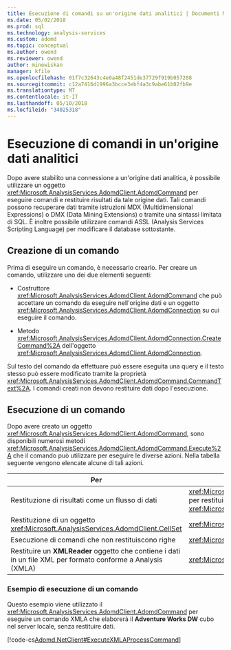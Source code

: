 ```yaml
---
title: Esecuzione di comandi su un'origine dati analitici | Documenti Microsoft
ms.date: 05/02/2018
ms.prod: sql
ms.technology: analysis-services
ms.custom: adomd
ms.topic: conceptual
ms.author: owend
ms.reviewer: owend
author: minewiskan
manager: kfile
ms.openlocfilehash: 01f7c32643c4e0a48f2451de37729f919b057208
ms.sourcegitcommit: c12a7416d1996a3bcce3ebf4a3c9abe61b02fb9e
ms.translationtype: MT
ms.contentlocale: it-IT
ms.lasthandoff: 05/10/2018
ms.locfileid: "34025318"
---
```

# <a name="executing-commands-against-an-analytical-data-source"></a>Esecuzione di comandi in un'origine dati analitici
  Dopo avere stabilito una connessione a un'origine dati analitica, è possibile utilizzare un oggetto <xref:Microsoft.AnalysisServices.AdomdClient.AdomdCommand> per eseguire comandi e restituire risultati da tale origine dati. Tali comandi possono recuperare dati tramite istruzioni MDX (Multidimensional Expressions) o DMX (Data Mining Extensions) o tramite una sintassi limitata di SQL. È inoltre possibile utilizzare comandi ASSL (Analysis Services Scripting Language) per modificare il database sottostante.  
  
## <a name="creating-a-command"></a>Creazione di un comando  
 Prima di eseguire un comando, è necessario crearlo. Per creare un comando, utilizzare uno dei due elementi seguenti:  
  
-   Costruttore <xref:Microsoft.AnalysisServices.AdomdClient.AdomdCommand> che può accettare un comando da eseguire nell'origine dati e un oggetto <xref:Microsoft.AnalysisServices.AdomdClient.AdomdConnection> su cui eseguire il comando.  
  
-   Metodo <xref:Microsoft.AnalysisServices.AdomdClient.AdomdConnection.CreateCommand%2A> dell'oggetto <xref:Microsoft.AnalysisServices.AdomdClient.AdomdConnection>.  
  
 Sul testo del comando da effettuare può essere eseguita una query e il testo stesso può essere modificato tramite la proprietà <xref:Microsoft.AnalysisServices.AdomdClient.AdomdCommand.CommandText%2A>. I comandi creati non devono restituire dati dopo l'esecuzione.  
  
## <a name="running-a-command"></a>Esecuzione di un comando  
 Dopo avere creato un oggetto <xref:Microsoft.AnalysisServices.AdomdClient.AdomdCommand>, sono disponibili numerosi metodi <xref:Microsoft.AnalysisServices.AdomdClient.AdomdCommand.Execute%2A> che il comando può utilizzare per eseguire le diverse azioni. Nella tabella seguente vengono elencate alcune di tali azioni.  
  
|Per|Metodo da utilizzare|  
|--------|---------------------|  
|Restituzione di risultati come un flusso di dati|<xref:Microsoft.AnalysisServices.AdomdClient.AdomdCommand.ExecuteReader%2A> per restituire un oggetto <xref:Microsoft.AnalysisServices.AdomdClient.AdomdDataReader>|  
|Restituzione di un oggetto <xref:Microsoft.AnalysisServices.AdomdClient.CellSet>|<xref:Microsoft.AnalysisServices.AdomdClient.AdomdCommand.ExecuteCellSet%2A>|  
|Esecuzione di comandi che non restituiscono righe|<xref:Microsoft.AnalysisServices.AdomdClient.AdomdCommand.ExecuteNonQuery%2A>|  
|Restituire un **XMLReader** oggetto che contiene i dati in un file XML per formato conforme a Analysis (XMLA)|<xref:Microsoft.AnalysisServices.AdomdClient.AdomdCommand.ExecuteXmlReader%2A>|  
  
### <a name="example-of-running-a-command"></a>Esempio di esecuzione di un comando  
 Questo esempio viene utilizzato il <xref:Microsoft.AnalysisServices.AdomdClient.AdomdCommand> per eseguire un comando XMLA che elaborerà il **Adventure Works DW** cubo nel server locale, senza restituire dati.  
  
 [!code-cs[Adomd.NetClient#ExecuteXMLAProcessCommand](../../analysis-services/multidimensional-models-adomd-net-client/codesnippet/csharp/executing-commands-again_1.cs)]  
  
  
